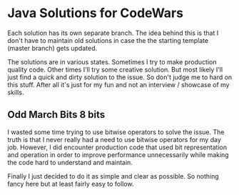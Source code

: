 Java Solutions for CodeWars
===========================

Each solution has its own separate branch.  The idea behind this is that I don't have to maintain old solutions 
in case the the starting template (master branch) gets updated.

The solutions are in various states.  Sometimes I try to make production quality code.  Other times I'll try 
some creative solution.  But most likely I'll just find a quick and dirty solution to the issue.  So don't judge 
me to hard on this stuff.  After all it's just for my fun and not an interview / showcase of my skills.

Odd March Bits 8 bits
---------------------

I wasted some time trying to use bitwise operators to solve the issue.  The truth is that I never really had a 
need to use bitwise operators for my day job.  However, I did encounter production code that used bit representation
and operation in order to improve performance unnecessarily while making the code hard to understand and maintain.

Finally I just decided to do it as simple and clear as possible.  So nothing fancy here but at least fairly easy to
follow.